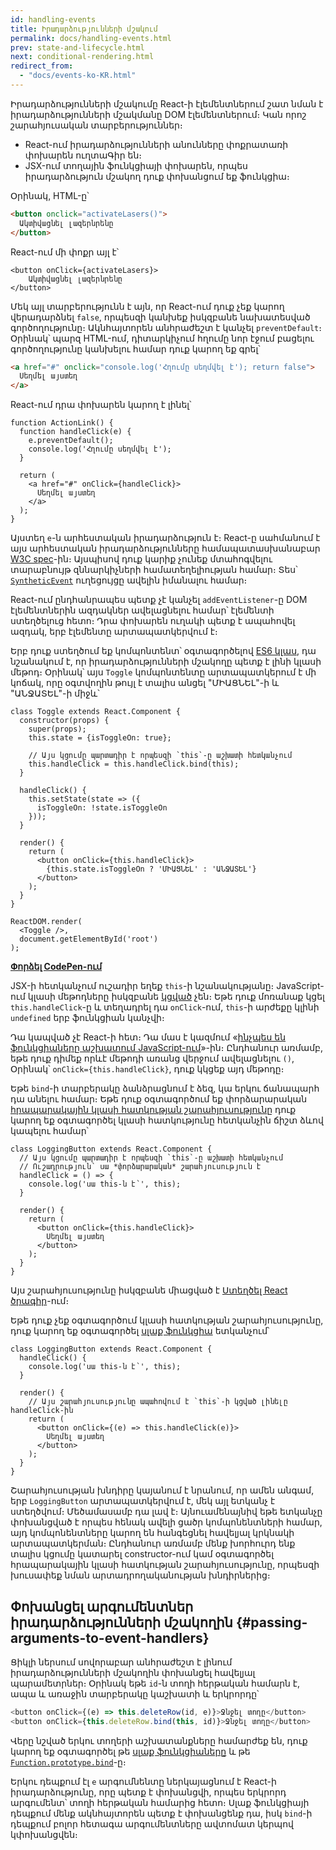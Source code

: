 ```yaml
---
id: handling-events
title: Իրադարձությունների մշակում
permalink: docs/handling-events.html
prev: state-and-lifecycle.html
next: conditional-rendering.html
redirect_from:
  - "docs/events-ko-KR.html"
---
```

Իրադարձությունների մշակումը React-ի էլեմենտներում շատ նման է իրադարձությունների մշակմանը DOM էլեմենտներում։ Կան որոշ շարահյուսական տարբերություններ։

* React-ում իրադարձությունների անունները փոքրատառի փոխարեն ուղտաԳիր են։
* JSX-ում  տողային ֆունկցիայի փոխարեն, որպես իրադարձություն մշակող դուք փոխանցում եք ֆունկցիա։

Օրինակ, HTML-ը՝

```html
<button onclick="activateLasers()">
  Ակտիվացնել լազերնրենը
</button>
```

React-ում մի փոքր այլ է՝

```js{1}
<button onClick={activateLasers}>
    Ակտիվացնել լազերնրենը
</button>
```

Մեկ այլ տարբերությունն է այն, որ React-ում դուք չեք կարող վերադարձնել `false`, որպեսզի կանխեք իսկզբանե նախատեսված գործողությունը։
Ակնհայտորեն անհրաժեշտ է կանչել `preventDefault`։ Օրինակ՝ պարզ HTML-ում, դիտարկիչում հղումը նոր էջում բացելու գործողությունը կանխելու համար դուք կարող եք գրել՝

```html
<a href="#" onclick="console.log('Հղումը սեղմվել է'); return false">
  Սեղմել այստեղ
</a>
```

React-ում դրա փոխարեն կարող է լինել՝

```js{2-5,8}
function ActionLink() {
  function handleClick(e) {
    e.preventDefault();
    console.log('Հղումը սեղմվել է');
  }

  return (
    <a href="#" onClick={handleClick}>
      Սեղմել այստեղ
    </a>
  );
}
```

Այստեղ `e`-ն արհեստական իրադարձություն է։ React-ը սահմանում է այս արհեստական իրադարձությունները համապատասխանաբար [W3C spec](https://www.w3.org/TR/DOM-Level-3-Events/)-ին։ Այսպիսով դուք կարիք չունեք մտահոգվելու տարաբնույթ զննարկիչների համատեղելիության համար։ Տես՝ [`SyntheticEvent`](/docs/events.html) ուղեցույցը ավելին իմանալու համար։

React-ում ընդհանրապես պետք չէ կանչել `addEventListener`-ը DOM էլեմենտներին ազդակներ ավելացնելու համար՝ էլեմենտի ստեղծելուց հետո։ Դրա փոխարեն ուղակի պետք է ապահովել ազդակ, երբ էլեմենտը արտապատկերվում է։

Երբ դուք ստեղծում եք կոմպոնտենտ՝ օգտագործելով [ES6 կլաս](https://developer.mozilla.org/en/docs/Web/JavaScript/Reference/Classes), դա նշանակում է, որ իրադարձությունների մշակողը պետք է լինի կլասի մեթոդ։
Օրինակ՝ այս `Toggle` կոմպոնտենտը արտապատկերում է մի կոճակ, որը օգտվողին թույլ է տալիս անցել "ՄԻԱՑՆԵԼ"-ի և "ԱՆՋԱՏԵԼ"-ի միջև՝ 

```js{6,7,10-14,18}
class Toggle extends React.Component {
  constructor(props) {
    super(props);
    this.state = {isToggleOn: true};

    // Այս կցումը պարտադիր է որպեսզի `this`-ը աշխատի հետկանչում
    this.handleClick = this.handleClick.bind(this);
  }

  handleClick() {
    this.setState(state => ({
      isToggleOn: !state.isToggleOn
    }));
  }

  render() {
    return (
      <button onClick={this.handleClick}>
        {this.state.isToggleOn ? 'ՄԻԱՑՆԵԼ' : 'ԱՆՋԱՏԵԼ'}
      </button>
    );
  }
}

ReactDOM.render(
  <Toggle />,
  document.getElementById('root')
);
```

[**Փորձել CodePen-ում**](https://codepen.io/anon/pen/mommWK?editors=0010)

JSX-ի հետկանչում ուշադիր եղեք `this`-ի նշանակությանը։ JavaScript-ում կլասի մեթոդները իսկզբանե [կցված](https://developer.mozilla.org/en/docs/Web/JavaScript/Reference/Global_objects/Function/bind) չեն։ Եթե դուք մոռանաք կցել `this.handleClick`-ը և տեղադրել դա `onClick`-ում, `this`-ի արժեքը կլինի `undefined` երբ ֆունկցիան կանչվի։

Դա կապված չէ React-ի հետ։ Դա մաս է կազմում «[ինչպես են ֆունկցիաները աշխատում JavaScript-ում](https://www.smashingmagazine.com/2014/01/understanding-javascript-function-prototype-bind/)»-ին։ Ընդհանուր առմամբ, եթե դուք դիմեք որևէ մեթոդի առանց վերջում ավելացնելու `()`, Օրինակ՝ `onClick={this.handleClick}`, դուք կկցեք այդ մեթոդը։

Եթե `bind`-ի տարբերակը ձանձրացնում է ձեզ, կա երկու ճանապարհ դա անելու համար։ Եթե դուք օգտագործում եք փորձարարական [հրապարակային կլասի հատկության շարահյուսությունը](https://babeljs.io/docs/plugins/transform-class-properties/) դուք կարող եք օգտագործել կլասի հատկությունը հետկանչին ճիշտ ձևով կապելու համար՝


```js{2-6}
class LoggingButton extends React.Component {
  // Այս կցումը պարտադիր է որպեսզի `this`-ը աշխատի հետկանչում
  // Ուշադրություն՝ սա *փորձարարական* շարահյուսություն է
  handleClick = () => {
    console.log('սա this-ն է՝', this);
  }

  render() {
    return (
      <button onClick={this.handleClick}>
        Սեղմել այստեղ
      </button>
    );
  }
}
```

Այս շարահյուսությունը իսկզբանե միացված է [Ստեղծել React ծրագիր](https://github.com/facebookincubator/create-react-app)-ում։

Եթե դուք չեք օգտագործում կլասի հատկության շարահյուսությունը, դուք կարող եք օգտագործել [սլաք ֆունկցիա](https://developer.mozilla.org/en/docs/Web/JavaScript/Reference/Functions/Arrow_functions) ետկանչում՝

```js{7-9}
class LoggingButton extends React.Component {
  handleClick() {
    console.log('սա this-ն է՝', this);
  }

  render() {
    // Այս շարահյուսությունը ապահովում է `this`-ի կցված լինելը handleClick-ին
    return (
      <button onClick={(e) => this.handleClick(e)}>
        Սեղմել այստեղ
      </button>
    );
  }
}
```

Շարահյուսության խնդիրը կայանում է նրանում, որ ամեն անգամ, երբ `LoggingButton` արտապատկերվում է, մեկ այլ ետկանչ է ստեղծվում։ Մեծամասամբ դա լավ է։ Այնուամենայնիվ եթե ետկանչը փոխանցված է որպես հենակ ավելի ցածր կոմպոնենտների համար, այդ կոմպոնենտները կարող են հանգեցնել հավելյալ կրկնակի արտապատկերման։
Ընդհանուր առմամբ մենք խորհուրդ ենք տալիս կցումը կատարել constructor-ում կամ օգտագործել հրապարակային կլասի հատկության շարահյուսությունը, որպեսզի խուսափեք նման արտադրողականության խնդիրներից։

## Փոխանցել արգումենտներ իրադարձությունների մշակողին {#passing-arguments-to-event-handlers}

Ցիկլի ներսում սովորաբար անհրաժեշտ է լինում իրադարձությունների մշակողին փոխանցել հավելյալ պարամետրներ։ Օրինակ եթե `id`-ն տողի հերթական համարն է, ապա և առաջին տարբերակը կաշխատի և երկրորդը՝

```js
<button onClick={(e) => this.deleteRow(id, e)}>Ջնջել տողը</button>
<button onClick={this.deleteRow.bind(this, id)}>Ջնջել տողը</button>
```

Վերը նշված երկու տողերի աշխատանքները համարժեք են, դուք կարող եք օգտագործել թե [սլաք ֆունկցիաները](https://developer.mozilla.org/en-US/docs/Web/JavaScript/Reference/Functions/Arrow_functions) և թե [`Function.prototype.bind`](https://developer.mozilla.org/en-US/docs/Web/JavaScript/Reference/Global_objects/Function/bind)-ը։

Երկու դեպքում էլ `e` արգումնենտը ներկայացնում է React-ի իրադարձությունը, որը պետք է փոխանցվի, որպես երկրորդ արգումենտ՝ տողի հերթական համարից հետո։
Սլաք ֆունկցիայի դեպքում մենք ակնհայտորեն պետք է փոխանցենք դա, իսկ `bind`-ի դեպքում բոլոր հետագա արգումենտները ավտոմատ կերպով կփոխանցվեն։

